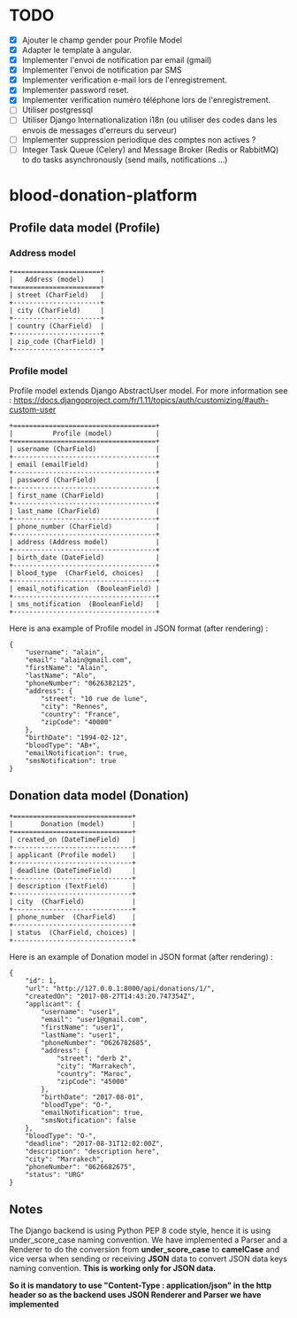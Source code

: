 # TODO

- [x] Ajouter le champ gender pour Profile Model
- [x] Adapter le template à angular.
- [x] Implementer l'envoi de notification par email (gmail)
- [x] Implementer l'envoi de notification par SMS
- [x] Implementer verification e-mail lors de l'enregistrement.
- [x] Implementer password reset.
- [x] Implementer verification numéro téléphone lors de l'enregistrement.
- [ ] Utiliser postgressql
- [ ] Utiliser Django Internationalization i18n (ou utiliser des codes dans
les envois de messages d'erreurs du serveur)
- [ ] Implementer suppression periodique des comptes non actives ?
- [ ] Integer Task Queue (Celery) and Message Broker (Redis or RabbitMQ)
 to do tasks asynchronously (send mails, notifications ...)

# blood-donation-platform  

## Profile data model (Profile)

### Address model

    +======================+
    |   Address (model)    |
    +======================+
    | street (CharField)   |
    +----------------------+
    | city (CharField)     |
    +----------------------+
    | country (CharField)  |
    +----------------------+
    | zip_code (CharField) |
    +----------------------+

### Profile model
Profile model extends Django AbstractUser model. For more information see : https://docs.djangoproject.com/fr/1.11/topics/auth/customizing/#auth-custom-user

    +====================================+
    |          Profile (model)           |
    +====================================+
    | username (CharField)               |
    +------------------------------------+
    | email (emailField)                 |
    +------------------------------------+
    | password (CharField)               |
    +------------------------------------+
    | first_name (CharField)             |
    +------------------------------------+
    | last_name (CharField)              |
    +------------------------------------+
    | phone_number (CharField)           |
    +------------------------------------+
    | address (Address model)            |
    +------------------------------------+
    | birth_date (DateField)             |
    +------------------------------------+
    | blood_type  (CharField, choices)   |
    +------------------------------------+
    | email_notification  (BooleanField) |
    +------------------------------------+
    | sms_notification  (BooleanField)   |
    +------------------------------------+


Here is ana example of Profile model in JSON format (after rendering) :

    {
        "username": "alain",
        "email": "alain@gmail.com",
        "firstName": "Alain",
        "lastName": "Alo",
        "phoneNumber": "0626382125",
        "address": {
            "street": "10 rue de lune",
            "city": "Rennes",
            "country": "France",
            "zipCode": "40000"
        },
        "birthDate": "1994-02-12",
        "bloodType": "AB+",
        "emailNotification": true,
        "smsNotification": true
    }

## Donation data model (Donation)

    +==============================+
    |       Donation (model)       |
    +==============================+
    | created_on (DateTimeField)   |
    +------------------------------+
    | applicant (Profile model)    |
    +------------------------------+
    | deadline (DateTimeField)     |
    +------------------------------+
    | description (TextField)      |
    +------------------------------+
    | city  (CharField)            |
    +------------------------------+
    | phone_number  (CharField)    |
    +------------------------------+
    | status  (CharField, choices) |
    +------------------------------+

Here is an example of Donation model in JSON format (after rendering) :

    {
        "id": 1,
        "url": "http://127.0.0.1:8000/api/donations/1/",
        "createdOn": "2017-08-27T14:43:20.747354Z",
        "applicant": {
            "username": "user1",
            "email": "user1@gmail.com",
            "firstName": "user1",
            "lastName": "user1",
            "phoneNumber": "0626782685",
            "address": {
                "street": "derb 2",
                "city": "Marrakech",
                "country": "Maroc",
                "zipCode": "45000"
            },
            "birthDate": "2017-08-01",
            "bloodType": "O-",
            "emailNotification": true,
            "smsNotification": false
        },
        "bloodType": "O-",
        "deadline": "2017-08-31T12:02:00Z",
        "description": "description here",
        "city": "Marrakech",
        "phoneNumber": "0626682675",
        "status": "URG"
    }

 ## Notes

 The Django backend is using Python PEP 8 code style, hence it is using under_score_case naming
 convention. We have implemented a Parser and a Renderer to do the conversion from **under_score_case** to
 **camelCase** and vice versa when sending or receiving **JSON** data to convert JSON data keys naming
 convention. **This is working only for JSON data.**

 **So it is mandatory to use "Content-Type : application/json" in the http header so as the backend
 uses JSON Renderer and Parser we have implemented**
